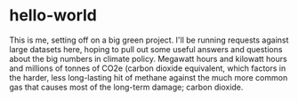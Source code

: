 # hello-world
This is me, setting off on a big green project.
I'll be running requests against large datasets here, hoping to pull out some useful answers and questions about the big numbers in climate policy. Megawatt hours and kilowatt hours and millions of tonnes of CO2e (carbon dioxide equivalent, which factors in the harder, less long-lasting hit of methane against the much more common gas that causes most of the long-term damage; carbon dioxide.
